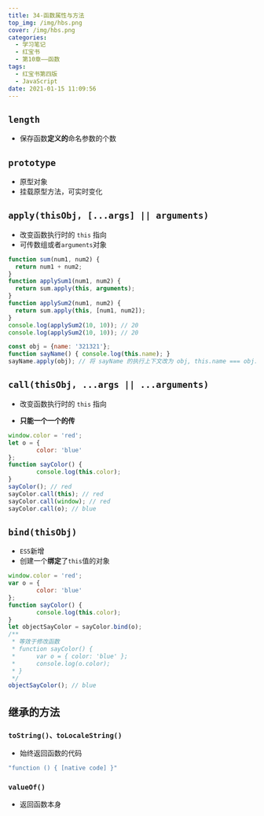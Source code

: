 ```yaml
---
title: 34-函数属性与方法
top_img: /img/hbs.png
cover: /img/hbs.png
categories:
  - 学习笔记
  - 红宝书
  - 第10章——函数
tags:
  - 红宝书第四版
  - JavaScript
date: 2021-01-15 11:09:56
---
```


## `length`

- 保存函数**定义的**命名参数的个数

## `prototype`

- 原型对象
- 挂载原型方法，可实时变化

## `apply(thisObj, [...args] || arguments)`

- 改变函数执行时的 `this` 指向
- 可传数组或者`arguments`对象

```js
function sum(num1, num2) {
  return num1 + num2;
}
function applySum1(num1, num2) {
  return sum.apply(this, arguments);
}
function applySum2(num1, num2) {
  return sum.apply(this, [num1, num2]);
}
console.log(applySum2(10, 10)); // 20
console.log(applySum2(10, 10)); // 20 

const obj = {name: '321321'};
function sayName() { console.log(this.name); }
sayName.apply(obj); // 将 sayName 的执行上下文改为 obj, this.name === obj.name
```

## `call(thisObj, ...args || ...arguments)`

- 改变函数执行时的 `this` 指向

- **只能一个一个的传**

```js
window.color = 'red';
let o = {
 		color: 'blue'
};
function sayColor() {
 		console.log(this.color);
}
sayColor(); // red
sayColor.call(this); // red
sayColor.call(window); // red
sayColor.call(o); // blue 
```

## `bind(thisObj)`

- `ES5`新增
- 创建一个**绑定**了`this`值的对象

```js
window.color = 'red';
var o = {
 		color: 'blue'
};
function sayColor() {
 		console.log(this.color);
}
let objectSayColor = sayColor.bind(o);
/**
 * 等效于修改函数
 * function sayColor() {
 *		var o = { color: 'blue' };
 *		console.log(o.color); 
 * }  
 */
objectSayColor(); // blue
```

## 继承的方法

### `toString()、toLocaleString()`

- 始终返回函数的代码

```js
"function () { [native code] }"
```

### `valueOf()`

- 返回函数本身